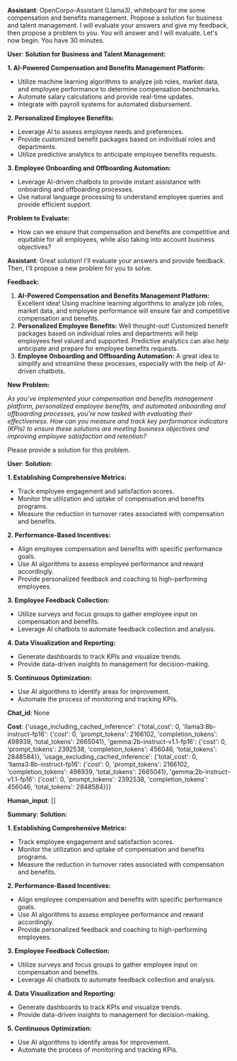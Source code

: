**Assistant**: OpenCorpo-Assistant (Llama3), whiteboard for me some compensation and benefits management. Propose a solution for business and talent management. I will evaluate your answers and give my feedback, then propose a problem to you. You will answer and I will evaluate. Let's now begin. You have 30 minutes.

**User**: **Solution for Business and Talent Management:**

**1. AI-Powered Compensation and Benefits Management Platform:**
- Utilize machine learning algorithms to analyze job roles, market data, and employee performance to determine compensation benchmarks.
- Automate salary calculations and provide real-time updates.
- Integrate with payroll systems for automated disbursement.

**2. Personalized Employee Benefits:**
- Leverage AI to assess employee needs and preferences.
- Provide customized benefit packages based on individual roles and departments.
- Utilize predictive analytics to anticipate employee benefits requests.

**3. Employee Onboarding and Offboarding Automation:**
- Leverage AI-driven chatbots to provide instant assistance with onboarding and offboarding processes.
- Use natural language processing to understand employee queries and provide efficient support.

**Problem to Evaluate:**

- How can we ensure that compensation and benefits are competitive and equitable for all employees, while also taking into account business objectives?

**Assistant**: Great solution! I'll evaluate your answers and provide feedback. Then, I'll propose a new problem for you to solve.

**Feedback:**

1. **AI-Powered Compensation and Benefits Management Platform:** Excellent idea! Using machine learning algorithms to analyze job roles, market data, and employee performance will ensure fair and competitive compensation and benefits.
2. **Personalized Employee Benefits:** Well thought-out! Customized benefit packages based on individual roles and departments will help employees feel valued and supported. Predictive analytics can also help anticipate and prepare for employee benefits requests.
3. **Employee Onboarding and Offboarding Automation:** A great idea to simplify and streamline these processes, especially with the help of AI-driven chatbots.

**New Problem:**

*As you've implemented your compensation and benefits management platform, personalized employee benefits, and automated onboarding and offboarding processes, you're now tasked with evaluating their effectiveness. How can you measure and track key performance indicators (KPIs) to ensure these solutions are meeting business objectives and improving employee satisfaction and retention?*

Please provide a solution for this problem.

**User**: **Solution:**

**1. Establishing Comprehensive Metrics:**
- Track employee engagement and satisfaction scores.
- Monitor the utilization and uptake of compensation and benefits programs.
- Measure the reduction in turnover rates associated with compensation and benefits.

**2. Performance-Based Incentives:**
- Align employee compensation and benefits with specific performance goals.
- Use AI algorithms to assess employee performance and reward accordingly.
- Provide personalized feedback and coaching to high-performing employees.

**3. Employee Feedback Collection:**
- Utilize surveys and focus groups to gather employee input on compensation and benefits.
- Leverage AI chatbots to automate feedback collection and analysis.

**4. Data Visualization and Reporting:**
- Generate dashboards to track KPIs and visualize trends.
- Provide data-driven insights to management for decision-making.

**5. Continuous Optimization:**
- Use AI algorithms to identify areas for improvement.
- Automate the process of monitoring and tracking KPIs.

**Chat_id**: None

**Cost**: {'usage_including_cached_inference': {'total_cost': 0, 'llama3:8b-instruct-fp16': {'cost': 0, 'prompt_tokens': 2166102, 'completion_tokens': 498939, 'total_tokens': 2665041}, 'gemma:2b-instruct-v1.1-fp16': {'cost': 0, 'prompt_tokens': 2392538, 'completion_tokens': 456046, 'total_tokens': 2848584}}, 'usage_excluding_cached_inference': {'total_cost': 0, 'llama3:8b-instruct-fp16': {'cost': 0, 'prompt_tokens': 2166102, 'completion_tokens': 498939, 'total_tokens': 2665041}, 'gemma:2b-instruct-v1.1-fp16': {'cost': 0, 'prompt_tokens': 2392538, 'completion_tokens': 456046, 'total_tokens': 2848584}}}

**Human_input**: []

**Summary**: **Solution:**

**1. Establishing Comprehensive Metrics:**
- Track employee engagement and satisfaction scores.
- Monitor the utilization and uptake of compensation and benefits programs.
- Measure the reduction in turnover rates associated with compensation and benefits.

**2. Performance-Based Incentives:**
- Align employee compensation and benefits with specific performance goals.
- Use AI algorithms to assess employee performance and reward accordingly.
- Provide personalized feedback and coaching to high-performing employees.

**3. Employee Feedback Collection:**
- Utilize surveys and focus groups to gather employee input on compensation and benefits.
- Leverage AI chatbots to automate feedback collection and analysis.

**4. Data Visualization and Reporting:**
- Generate dashboards to track KPIs and visualize trends.
- Provide data-driven insights to management for decision-making.

**5. Continuous Optimization:**
- Use AI algorithms to identify areas for improvement.
- Automate the process of monitoring and tracking KPIs.

